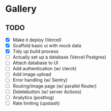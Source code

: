 # Gallery

## TODO

- [x] Make it deploy (Vercel)
- [x] Scaffold basic ui with mock data
- [x] Tidy up build process
- [ ] Actually set up a database (Vercel Postgres)
- [ ] Attach database to UI
- [ ] Add authentication (w/ clerck)
- [ ] Add image upload
- [ ] Error handling (w/ Sentry)
- [ ] Routing/image page (w/ parallel Router)
- [ ] Deletebutton (w/ server Actions)
- [ ] Analytics (posthog)
- [ ] Rate limiting (upstash)
